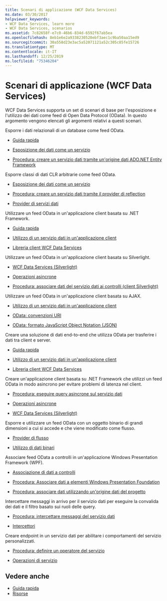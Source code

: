 ```yaml
---
title: Scenari di applicazione (WCF Data Services)
ms.date: 03/30/2017
helpviewer_keywords:
- WCF Data Services, learn more
- WCF Data Services, scenarios
ms.assetid: 7c82658f-e7c0-46b6-834d-6592f67ab5ea
ms.openlocfilehash: 8eb1e6e2a9338230520ebf3aec1c9ba50aa15ed9
ms.sourcegitcommit: 30a558d23e3ac5a52071121a52c305c85fe15726
ms.translationtype: MT
ms.contentlocale: it-IT
ms.lasthandoff: 12/25/2019
ms.locfileid: "75346204"
---
```

# <a name="application-scenarios-wcf-data-services"></a>Scenari di applicazione (WCF Data Services)

WCF Data Services supporta un set di scenari di base per l'esposizione e l'utilizzo dei dati come feed di Open Data Protocol (OData). In questo argomento vengono elencati gli argomenti relativi a questi scenari.

Esporre i dati relazionali di un database come feed OData.

- [Guida rapida](quickstart-wcf-data-services.md)

- [Esposizione dei dati come un servizio](exposing-your-data-as-a-service-wcf-data-services.md)

- [Procedura: creare un servizio dati tramite un'origine dati ADO.NET Entity Framework](create-a-data-service-using-an-adonet-ef-data-wcf.md)

Esporre classi di dati CLR arbitrarie come feed OData.

- [Esposizione dei dati come un servizio](exposing-your-data-as-a-service-wcf-data-services.md)

- [Procedura: creare un servizio dati tramite il provider di reflection](create-a-data-service-using-rp-wcf-data-services.md)

- [Provider di servizi dati](data-services-providers-wcf-data-services.md)

Utilizzare un feed OData in un'applicazione client basata su .NET Framework.

- [Guida rapida](quickstart-wcf-data-services.md)

- [Utilizzo di un servizio dati in un'applicazione client](using-a-data-service-in-a-client-application-wcf-data-services.md)

- [Libreria client WCF Data Services](wcf-data-services-client-library.md)

Utilizzare un feed OData in un'applicazione client basata su Silverlight.

- [WCF Data Services (Silverlight)](https://docs.microsoft.com/previous-versions/windows/silverlight/dotnet-windows-silverlight/cc838234(v=vs.95))

- [Operazioni asincrone](asynchronous-operations-wcf-data-services.md)

- [Procedura: associare dati del servizio dati ai controlli (client Silverlight)](https://docs.microsoft.com/previous-versions/dotnet/wcf-data-services/ee681614(v=vs.103))

Utilizzare un feed OData in un'applicazione client basata su AJAX.

- [Utilizzo di un servizio dati in un'applicazione client](using-a-data-service-in-a-client-application-wcf-data-services.md)

- [OData: convenzioni URI](https://www.odata.org/documentation/odata-version-2-0/uri-conventions/)

- [OData: formato JavaScript Object Notation (JSON)](https://www.odata.org/developers/protocols/json-format/)

Creare una soluzione di dati end-to-end che utilizza OData per trasferire i dati tra client e server.

- [Guida rapida](quickstart-wcf-data-services.md)

- [Utilizzo di un servizio dati in un'applicazione client](using-a-data-service-in-a-client-application-wcf-data-services.md)

- [Libreria client WCF Data Services](wcf-data-services-client-library.md)

Creare un'applicazione client basata su .NET Framework che utilizzi un feed OData in modo asincrono per evitare problemi di latenza nel client.

- [Procedura: eseguire query asincrone sul servizio dati](how-to-execute-asynchronous-data-service-queries-wcf-data-services.md)

- [Operazioni asincrone](asynchronous-operations-wcf-data-services.md)

- [WCF Data Services (Silverlight)](https://docs.microsoft.com/previous-versions/windows/silverlight/dotnet-windows-silverlight/cc838234(v=vs.95))

Esporre e utilizzare un feed OData con un oggetto binario di grandi dimensioni a cui si accede e che viene modificato come flusso.

- [Provider di flusso](streaming-provider-wcf-data-services.md)

- [Utilizzo di dati binari](working-with-binary-data-wcf-data-services.md)

Associare feed OData a controlli in un'applicazione Windows Presentation Framework (WPF).

- [Associazione di dati a controlli](binding-data-to-controls-wcf-data-services.md)

- [Procedura: Associare dati a elementi Windows Presentation Foundation](bind-data-to-wpf-elements-wcf-data-services.md)

- [Procedura: associare dati utilizzando un'origine dati del progetto](how-to-bind-data-using-a-project-data-source-wcf-data-services.md)

Intercettare messaggi in arrivo per il servizio dati per eseguire la convalida dei dati e il filtro basato sui ruoli delle query.

- [Procedura: intercettare messaggi del servizio dati](how-to-intercept-data-service-messages-wcf-data-services.md)

- [Intercettori](interceptors-wcf-data-services.md)

Creare endpoint in un servizio dati per abilitare i comportamenti del servizio personalizzati.

- [Procedura: definire un operatore del servizio](how-to-define-a-service-operation-wcf-data-services.md)

- [Operazioni di servizio](service-operations-wcf-data-services.md)

## <a name="see-also"></a>Vedere anche

- [Guida rapida](quickstart-wcf-data-services.md)
- [Risorse](wcf-data-services-resources.md)
